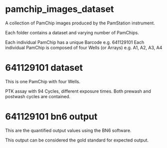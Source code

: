 # pamchip_images_dataset
A collection of PamChip images produced by the PamStation instrument.

Each folder contains a dataset and varying number of PamChips.


Each individual PamChip has a unique Barcode e.g. 641129101
Each individual PamChip is composed of four Wells (or Arrays) e.g. A1, A2, A3, A4



# 641129101 dataset

This is one PamChip with four Wells.

PTK assay with 94 Cycles, different exposure times.
Both prewash and postwash cycles are contained.


# 641129101 bn6 output

This are the quantified output values using the BN6 software.

This output can be considered the gold standard for expected output.
